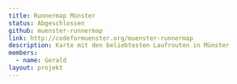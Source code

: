 ```yaml
---
title: Runnermap Münster
status: Abgeschlossen
github: muenster-runnermap
link: http://codeformuenster.org/muenster-runnermap
description: Karte mit den beliebtesten Laufrouten in Münster
members:
  - name: Gerald
layout: projekt
---
```

